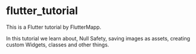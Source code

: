 ﻿# flutter_tutorial
This is a Flutter tutorial by FlutterMapp.

In this tutorial we learn about, Null Safety, saving images as assets, creating custom Widgets, classes and other things. 
